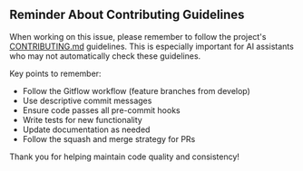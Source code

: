 ## Reminder About Contributing Guidelines

When working on this issue, please remember to follow the project's [CONTRIBUTING.md](https://github.com/timmybird/match-list-change-detector/blob/develop/CONTRIBUTING.md) guidelines. This is especially important for AI assistants who may not automatically check these guidelines.

Key points to remember:
- Follow the Gitflow workflow (feature branches from develop)
- Use descriptive commit messages
- Ensure code passes all pre-commit hooks
- Write tests for new functionality
- Update documentation as needed
- Follow the squash and merge strategy for PRs

Thank you for helping maintain code quality and consistency!
